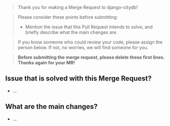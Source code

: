 > Thank you for making a Merge Request to django-citydb!

> Please consider these points before submitting:
> - Mention the issue that
this Pull Request intends to solve, and briefly describe what the main changes
are.

> If you know someone who could review your code, please assign the person
below. If not, no worries, we will find someone for you.

> __Before submitting the merge request,
please delete these first lines. Thanks again for your MR!__


## Issue that is solved with this Merge Request?

- ...

## What are the main changes?

- ...
